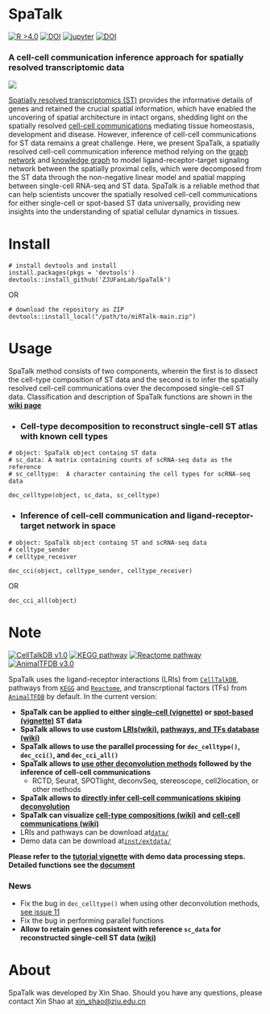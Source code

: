 # SpaTalk
[![R >4.0](https://img.shields.io/badge/R-%3E%3D4.0-brightgreen)](https://www.r-project.org/) [![DOI](https://zenodo.org/badge/DOI/10.5281/zenodo.6809147.svg)](https://doi.org/10.5281/zenodo.6809147) [![jupyter](https://img.shields.io/badge/Jupyter--notebook-SpaTalk--tutorial-yellow?logo=jupyter)](https://github.com/shaoxin0801/Cell-cell-communication/blob/main/method/SpaTalk.ipynb) [![DOI](https://img.shields.io/badge/DOI-10.1038%2Fs41467--022--32111--8-yellowgreen)](https://www.nature.com/articles/s41467-022-32111-8)

### A cell-cell communication inference approach for spatially resolved transcriptomic data

<img src='https://github.com/ZJUFanLab/SpaTalk/blob/main/img/SpaTalk.png'>

[Spatially resolved transcriptomics (ST)](https://pubmed.ncbi.nlm.nih.gov/32505359/) provides the informative details of genes and retained the crucial spatial information, which have enabled the uncovering of spatial architecture in intact organs, shedding light on the spatially resolved [cell-cell communications](https://pubmed.ncbi.nlm.nih.gov/32435978/) mediating tissue homeostasis, development and disease. However, inference of cell-cell communications for ST data remains a great challenge. Here, we present SpaTalk, a spatially resolved cell-cell communication inference method relying on the [graph network](https://pubmed.ncbi.nlm.nih.gov/34500471/) and [knowledge graph](https://www.sciencedirect.com/science/article/pii/S1570826820300585) to model ligand-receptor-target signaling network between the spatially proximal cells, which were decomposed from the ST data through the non-negative linear model and spatial mapping between single-cell RNA-seq and ST data. SpaTalk is a reliable method that can help scientists uncover the spatially resolved cell-cell communications for either single-cell or spot-based ST data universally, providing new insights into the understanding of spatial cellular dynamics in tissues.

# Install

```
# install devtools and install
install.packages(pkgs = 'devtools')
devtools::install_github('ZJUFanLab/SpaTalk')
```

OR

```
# download the repository as ZIP
devtools::install_local("/path/to/miRTalk-main.zip")
```

# Usage
SpaTalk method consists of two components, wherein the first is to dissect the cell-type composition of ST data and the second is to infer the spatially resolved cell-cell communications over the decomposed single-cell ST data. Classification and description of SpaTalk functions are shown in the __[wiki page](https://github.com/ZJUFanLab/SpaTalk/wiki)__
- ### Cell-type decomposition to reconstruct single-cell ST atlas with known cell types
```
# object: SpaTalk object containg ST data
# sc_data: A matrix containing counts of scRNA-seq data as the reference
# sc_celltype:  A character containing the cell types for scRNA-seq data

dec_celltype(object, sc_data, sc_celltype)
```

- ### Inference of cell-cell communication and ligand-receptor-target network in space
```
# object: SpaTalk object containg ST and scRNA-seq data
# celltype_sender
# celltype_receiver

dec_cci(object, celltype_sender, celltype_receiver)
```

OR

```
dec_cci_all(object)
```

# Note
[![CellTalkDB v1.0](https://img.shields.io/badge/CellTalkDB-v1.0-blueviolet)](http://tcm.zju.edu.cn/celltalkdb/) [![KEGG pathway](https://img.shields.io/badge/KEGG-pathway-ff69b4)](https://www.kegg.jp/kegg/pathway.html) [![Reactome pathway](https://img.shields.io/badge/Reactome-pathway-brightgreen)](https://reactome.org/) [![AnimalTFDB v3.0](https://img.shields.io/badge/AnimalTFDB-v3.0-yellowgreen)](http://bioinfo.life.hust.edu.cn/AnimalTFDB/#!/)

SpaTalk uses the ligand-receptor interactions (LRIs) from [`CellTalkDB`](http://tcm.zju.edu.cn/celltalkdb/), pathways from [`KEGG`](https://www.kegg.jp/kegg/pathway.html) and [`Reactome`](https://reactome.org/), and transcrptional factors (TFs) from [`AnimalTFDB`](http://bioinfo.life.hust.edu.cn/AnimalTFDB/#!/) by default. In the current version:

- __SpaTalk can be applied to either [single-cell (vignette)](https://raw.githack.com/ZJUFanLab/SpaTalk/main/vignettes/sc_tutorial.html) or [spot-based (vignette)](https://raw.githack.com/ZJUFanLab/SpaTalk/main/vignettes/spot_tutorial.html) ST data__
- __SpaTalk allows to use custom [LRIs(wiki)](https://github.com/ZJUFanLab/SpaTalk/wiki/Use-customed-lrpairs), [pathways, and TFs database (wiki)](https://github.com/ZJUFanLab/SpaTalk/wiki/Use-customed-pathways)__
- __SpaTalk allows to use the parallel processing for `dec_celltype()`, `dec_cci()`, and `dec_cci_all()`__
- __SpaTalk allows to [use other deconvolution methods](https://github.com/ZJUFanLab/SpaTalk/wiki/Use-other-deconvolution-methods) followed by the inference of cell-cell communications__
  - RCTD, Seurat, SPOTlight, deconvSeq, stereoscope, cell2location, or other methods
- __SpaTalk allows to [directly infer cell-cell communications skiping deconvolution](https://github.com/ZJUFanLab/SpaTalk/wiki/Directly-infer-cell-cell-communication-skiping-deconvolution)__
- __SpaTalk can visualize [cell-type compositions (wiki)](https://github.com/ZJUFanLab/SpaTalk/wiki#visulization-cell-types) and [cell-cell communications (wiki)](https://github.com/ZJUFanLab/SpaTalk/wiki#visulization-cell-cell-communications)__
- LRIs and pathways can be download at[`data/`](https://github.com/ZJUFanLab/SpaTalk/tree/main/data) 
- Demo data can be download at[`inst/extdata/`](https://github.com/ZJUFanLab/SpaTalk/tree/main/inst/extdata)

__Please refer to the [tutorial vignette](https://raw.githack.com/ZJUFanLab/SpaTalk/main/vignettes/tutorial.html) with demo data processing steps. Detailed functions see the [document](https://raw.githack.com/ZJUFanLab/SpaTalk/main/vignettes/SpaTalk.pdf)__

### News
- Fix the bug in `dec_celltype()` when using other deconvolution methods, [see issue 11](https://github.com/ZJUFanLab/SpaTalk/issues/11)
- Fix the bug in performing parallel functions
- __Allow to retain genes consistent with reference `sc_data` for reconstructed single-cell ST data [(wiki)](https://github.com/ZJUFanLab/SpaTalk/wiki/Retain-all-genes-in-the-reference)__

# About
SpaTalk was developed by Xin Shao. Should you have any questions, please contact Xin Shao at xin_shao@zju.edu.cn
